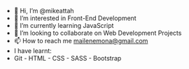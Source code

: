 - 👋 Hi, I’m @mikeattah
- 👀 I’m interested in Front-End Development
- 🌱 I’m currently learning JavaScript
- 💞️ I’m looking to collaborate on Web Development Projects
- 📫 How to reach me mailenemona@gmail.com
- I have learnt:
- Git - HTML - CSS - SASS - Bootstrap

<!---
mikeattah/mikeattah is a ✨ special ✨ repository because its `README.md` (this file) appears on your GitHub profile.
You can click the Preview link to take a look at your changes.
--->
